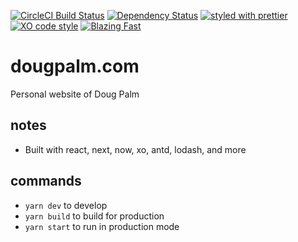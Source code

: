 [![CircleCI Build Status](https://img.shields.io/circleci/project/github/sikhote/dougpalm.com/master.svg?label=CircleCI)](https://circleci.com/gh/sikhote/dougpalm.com)
[![Dependency Status](https://david-dm.org/sikhote/dougpalm.com.svg)](https://david-dm.org/sikhote/dougpalm.com)
[![styled with prettier](https://img.shields.io/badge/styled_with-prettier-ff69b4.svg)](https://github.com/prettier/prettier)
[![XO code style](https://img.shields.io/badge/code_style-XO-5ed9c7.svg)](https://github.com/xojs/xo)
[![Blazing Fast](https://img.shields.io/badge/speed-blazing%20%F0%9F%94%A5-brightgreen.svg)](https://twitter.com/acdlite/status/974390255393505280)

# dougpalm.com
Personal website of Doug Palm

## notes
- Built with react, next, now, xo, antd, lodash, and more

## commands
- `yarn dev` to develop
- `yarn build` to build for production
- `yarn start` to run in production mode
